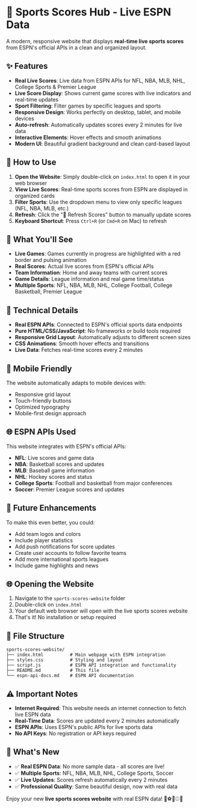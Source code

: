 # 🏈 Sports Scores Hub - Live ESPN Data

A modern, responsive website that displays **real-time live sports scores** from ESPN's official APIs in a clean and organized layout.

## ✨ Features

- **Real Live Scores**: Live data from ESPN APIs for NFL, NBA, MLB, NHL, College Sports & Premier League
- **Live Score Display**: Shows current game scores with live indicators and real-time updates
- **Sport Filtering**: Filter games by specific leagues and sports
- **Responsive Design**: Works perfectly on desktop, tablet, and mobile devices
- **Auto-refresh**: Automatically updates scores every 2 minutes for live data
- **Interactive Elements**: Hover effects and smooth animations
- **Modern UI**: Beautiful gradient background and clean card-based layout

## 🚀 How to Use

1. **Open the Website**: Simply double-click on `index.html` to open it in your web browser
2. **View Live Scores**: Real-time sports scores from ESPN are displayed in organized cards
3. **Filter Sports**: Use the dropdown menu to view only specific leagues (NFL, NBA, MLB, etc.)
4. **Refresh**: Click the "🔄 Refresh Scores" button to manually update scores
5. **Keyboard Shortcut**: Press `Ctrl+R` (or `Cmd+R` on Mac) to refresh

## 🎯 What You'll See

- **Live Games**: Games currently in progress are highlighted with a red border and pulsing animation
- **Real Scores**: Actual live scores from ESPN's official APIs
- **Team Information**: Home and away teams with current scores
- **Game Details**: League information and real game time/status
- **Multiple Sports**: NFL, NBA, MLB, NHL, College Football, College Basketball, Premier League

## 🔧 Technical Details

- **Real ESPN APIs**: Connected to ESPN's official sports data endpoints
- **Pure HTML/CSS/JavaScript**: No frameworks or build tools required
- **Responsive Grid Layout**: Automatically adjusts to different screen sizes
- **CSS Animations**: Smooth hover effects and transitions
- **Live Data**: Fetches real-time scores every 2 minutes

## 📱 Mobile Friendly

The website automatically adapts to mobile devices with:
- Responsive grid layout
- Touch-friendly buttons
- Optimized typography
- Mobile-first design approach

## 🌐 ESPN APIs Used

This website integrates with ESPN's official APIs:
- **NFL**: Live scores and game data
- **NBA**: Basketball scores and updates
- **MLB**: Baseball game information
- **NHL**: Hockey scores and status
- **College Sports**: Football and basketball from major conferences
- **Soccer**: Premier League scores and updates

## 🔮 Future Enhancements

To make this even better, you could:
- Add team logos and colors
- Include player statistics
- Add push notifications for score updates
- Create user accounts to follow favorite teams
- Add more international sports leagues
- Include game highlights and news

## 🌐 Opening the Website

1. Navigate to the `sports-scores-website` folder
2. Double-click on `index.html`
3. Your default web browser will open with the live sports scores website
4. That's it! No installation or setup required

## 📁 File Structure

```
sports-scores-website/
├── index.html          # Main webpage with ESPN integration
├── styles.css          # Styling and layout
├── script.js           # ESPN API integration and functionality
├── README.md           # This file
└── espn-api-docs.md    # ESPN API documentation
```

## ⚠️ Important Notes

- **Internet Required**: This website needs an internet connection to fetch live ESPN data
- **Real-Time Data**: Scores are updated every 2 minutes automatically
- **ESPN APIs**: Uses ESPN's public APIs for live sports data
- **No API Keys**: No registration or API keys required

## 🎉 What's New

- ✅ **Real ESPN Data**: No more sample data - all scores are live!
- ✅ **Multiple Sports**: NFL, NBA, MLB, NHL, College Sports, Soccer
- ✅ **Live Updates**: Scores refresh automatically every 2 minutes
- ✅ **Professional Quality**: Same beautiful design, now with real data

Enjoy your new **live sports scores website** with real ESPN data! 🏈⚽🏀⚾🏒
